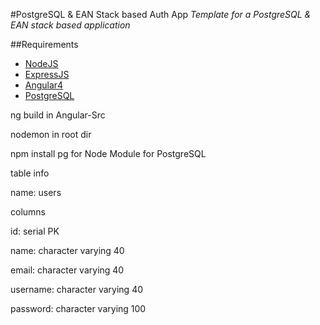 #PostgreSQL & EAN Stack based Auth App
_Template for a PostgreSQL & EAN stack based application_

##Requirements
* [NodeJS](https://nodejs.org/)
* [ExpressJS](https://expressjs.com/)
* [Angular4](https://angular.io/)
* [PostgreSQL](https://www.postgresql.org/)

ng build in Angular-Src

nodemon in root dir


npm install pg for Node Module for PostgreSQL


table info

name: users

columns

id: serial PK

name: character varying 40

email: character varying 40

username: character varying 40

password: character varying 100
